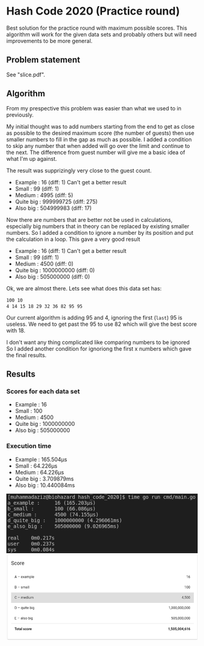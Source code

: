 # Hash Code 2020 (Practice round)
Best solution for the practice round with maximum possible scores.
This algorithm will work for the given data sets and probably others but will need improvements to be more general.

## Problem statement
See "slice.pdf".

## Algorithm
From my prespective this problem was easier than what we used to in previously.

My initial thought was to add numbers starting from the end to get as close as possible to the desired maximum score (the number of guests) then use smaller numbers to fill in the gap as much as possible. I added a condition to skip any number that when added will go over the limit and continue to the next.
The difference from guest number will give me a basic idea of what I'm up against.

The result was supprizingly very close to the guest count.
* Example   : 16        (diff: 1) Can't get a better result
* Small     : 99        (diff: 1)
* Medium    : 4995      (diff: 5)
* Quite big : 999999725 (diff: 275)
* Also big  : 504999983 (diff: 17)

Now there are numbers that are better not be used in calculations, especially big numbers that in theory can be replaced by existing smaller numbers.
So I added a condition to ignore a number by its position and put the calculation in a loop.
This gave a very good result
* Example   : 16        (diff: 1) Can't get a better result
* Small     : 99        (diff: 1)
* Medium    : 4500      (diff: 0)
* Quite big : 1000000000 (diff: 0)
* Also big  : 505000000 (diff: 0)

Ok, we are almost there. Lets see what does this data set has:

```
100 10
4 14 15 18 29 32 36 82 95 95
```

Our current algorithm is adding 95 and 4, ignoring the first (`last`) 95 is useless.
We need to get past the 95 to use 82 which will give the best score with 18.

I don't want any thing complicated like comparing numbers to be ignored
So I added another condition for ignoriong the first x numbers which gave the final results.

## Results
### Scores for each data set
* Example   : 16
* Small     : 100
* Medium    : 4500
* Quite big : 1000000000
* Also big  : 505000000

### Execution time
* Example   : 165.504µs
* Small     : 64.226µs
* Medium    : 64.226µs
* Quite big : 3.709879ms
* Also big  : 10.440084ms

![alt score](storage/screenshot/execution.png)
![alt score](storage/screenshot/practice2020.png)
